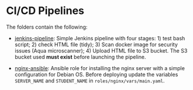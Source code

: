 # CI/CD Pipelines

The folders contain the following:

* [jenkins-pipeline](/ci-cd-pipelines/jenkins-pipeline): Simple Jenkins pipeline with four stages: 1) test bash script; 2) check HTML file (tidy); 3) Scan docker image for security issues (Aqua microscanner); 4) Upload HTML file to S3 bucket. The S3 bucket used **must exist** before launching the pipeline.
  
* [nginx-ansible](/ci-cd-pipelines/nginx-ansible): Ansible role for installing the nginx server with a simple configuration for Debian OS. Before deploying update the variables `SERVER_NAME` and `STUDENT_NAME` in `roles/nginx/vars/main.yaml`.